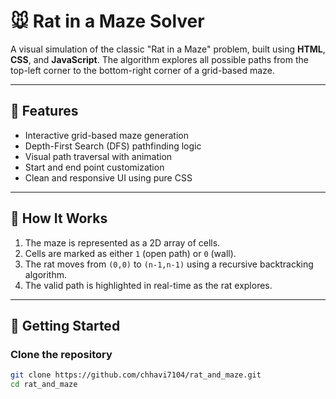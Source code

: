 # 🐭 Rat in a Maze Solver

A visual simulation of the classic "Rat in a Maze" problem, built using **HTML**, **CSS**, and **JavaScript**. The algorithm explores all possible paths from the top-left corner to the bottom-right corner of a grid-based maze.

---

## 🎯 Features

- Interactive grid-based maze generation
- Depth-First Search (DFS) pathfinding logic
- Visual path traversal with animation
- Start and end point customization
- Clean and responsive UI using pure CSS

---

## 🧠 How It Works

1. The maze is represented as a 2D array of cells.
2. Cells are marked as either `1` (open path) or `0` (wall).
3. The rat moves from `(0,0)` to `(n-1,n-1)` using a recursive backtracking algorithm.
4. The valid path is highlighted in real-time as the rat explores.

---

## 🚀 Getting Started

### Clone the repository

```bash
git clone https://github.com/chhavi7104/rat_and_maze.git
cd rat_and_maze
